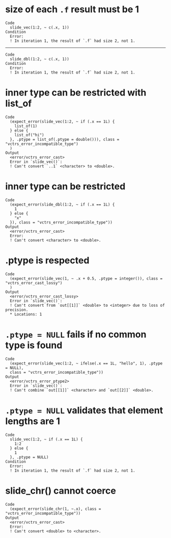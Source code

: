 # size of each `.f` result must be 1

    Code
      slide_vec(1:2, ~ c(.x, 1))
    Condition
      Error:
      ! In iteration 1, the result of `.f` had size 2, not 1.

---

    Code
      slide_dbl(1:2, ~ c(.x, 1))
    Condition
      Error:
      ! In iteration 1, the result of `.f` had size 2, not 1.

# inner type can be restricted with list_of

    Code
      (expect_error(slide_vec(1:2, ~ if (.x == 1L) {
        list_of(1)
      } else {
        list_of("hi")
      }, .ptype = list_of(.ptype = double())), class = "vctrs_error_incompatible_type")
      )
    Output
      <error/vctrs_error_cast>
      Error in `slide_vec()`:
      ! Can't convert `..1` <character> to <double>.

# inner type can be restricted

    Code
      (expect_error(slide_dbl(1:2, ~ if (.x == 1L) {
        1
      } else {
        "x"
      }), class = "vctrs_error_incompatible_type"))
    Output
      <error/vctrs_error_cast>
      Error:
      ! Can't convert <character> to <double>.

# .ptype is respected

    Code
      (expect_error(slide_vec(1, ~ .x + 0.5, .ptype = integer()), class = "vctrs_error_cast_lossy")
      )
    Output
      <error/vctrs_error_cast_lossy>
      Error in `slide_vec()`:
      ! Can't convert from `out[[1]]` <double> to <integer> due to loss of precision.
      * Locations: 1

# `.ptype = NULL` fails if no common type is found

    Code
      (expect_error(slide_vec(1:2, ~ ifelse(.x == 1L, "hello", 1), .ptype = NULL),
      class = "vctrs_error_incompatible_type"))
    Output
      <error/vctrs_error_ptype2>
      Error in `slide_vec()`:
      ! Can't combine `out[[1]]` <character> and `out[[2]]` <double>.

# `.ptype = NULL` validates that element lengths are 1

    Code
      slide_vec(1:2, ~ if (.x == 1L) {
        1:2
      } else {
        1
      }, .ptype = NULL)
    Condition
      Error:
      ! In iteration 1, the result of `.f` had size 2, not 1.

# slide_chr() cannot coerce

    Code
      (expect_error(slide_chr(1, ~.x), class = "vctrs_error_incompatible_type"))
    Output
      <error/vctrs_error_cast>
      Error:
      ! Can't convert <double> to <character>.

